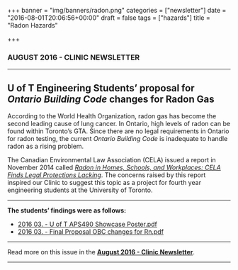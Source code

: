 +++
banner = "img/banners/radon.png"
categories = ["newsletter"]
date = "2016-08-01T20:06:56+00:00"
draft = false
tags = ["hazards"]
title = "Radon Hazards"

+++
### AUGUST 2016 - CLINIC NEWSLETTER

* * *

## **U of T Engineering Students’ proposal for _Ontario Building Code_ changes for Radon Gas**

According to the World Health Organization, radon gas has become the second leading cause of lung cancer. In Ontario, high levels of radon can be found within Toronto’s GTA. Since there are no legal requirements in Ontario for radon testing, the current _Ontario Building Code_ is inadequate to handle radon as a rising problem.

The Canadian Environmental Law Association (CELA) issued a report in November 2014 called _[Radon in Homes, Schools, and Workplaces: CELA Finds Legal Protections Lacking](http://www.cela.ca/newsevents/radon-homes-schools-and-workplaces-cela-finds-legal-protections-lacking)_. The concerns raised by this report inspired our Clinic to suggest this topic as a project for fourth year engineering students at the University of Toronto.

* * *

**The students’ findings were as follows:**

*   [2016 03\. - U of T APS490 Showcase Poster.pdf](https://s3.amazonaws.com/newsletter.workers-safety.ca/newsletters/2016+03/2016+03.+++U+of+T+++APS490+Showcase+Poster.pdf)
*   [2016 03\. - Final Proposal OBC changes for Rn.pdf](https://s3.amazonaws.com/newsletter.workers-safety.ca/newsletters/2016+03/2016+03.+++Final+Proposal++OBC+changes+for+Rn.pdf)

* * *

Read more on this issue in the [**August 2016 - Clinic Newsletter**](https://s3.amazonaws.com/newsletter.workers-safety.ca/newsletters/2016+08/2016+08.+Vol.24++No.2+.pdf).

* * *